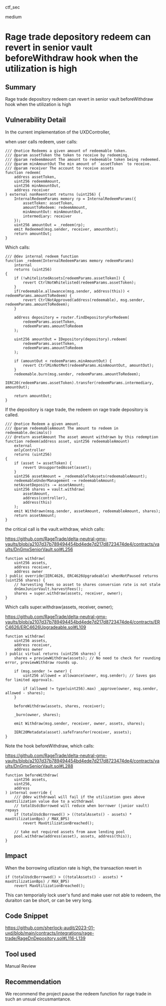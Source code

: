 ctf_sec

medium

# Rage trade depository redeem can revert in senior vault beforeWithdraw hook when the utilization is high

## Summary

Rage trade depository redeem can revert in senior vault beforeWithdraw hook when the utilization is high

## Vulnerability Detail

In the current implementation of the UXDController, 

when user calls redeem, user calls:

```solidity
/// @notice Redeems a given amount of redeemable token.
/// @param assetToken the token to receive by redeeming.
/// @param redeemAmount The amount to redeemable token being redeemed.
/// @param minAmountOut The min amount of `assetToken` to receive.
/// @param receiver The account to receive assets
function redeem(
	address assetToken,
	uint256 redeemAmount,
	uint256 minAmountOut,
	address receiver
) external nonReentrant returns (uint256) {
	InternalRedeemParams memory rp = InternalRedeemParams({
		assetToken: assetToken,
		amountToRedeem: redeemAmount,
		minAmountOut: minAmountOut,
		intermediary: receiver
	});
	uint256 amountOut = _redeem(rp);
	emit Redeemed(msg.sender, receiver, amountOut);
	return amountOut;
}
```

Which calls:

```solidity
/// @dev internal redeem function
function _redeem(InternalRedeemParams memory redeemParams)
	internal
	returns (uint256)
{
	if (!whitelistedAssets[redeemParams.assetToken]) {
		revert CtrlNotWhitelisted(redeemParams.assetToken);
	}
	if(redeemable.allowance(msg.sender, address(this)) < redeemParams.amountToRedeem) {
		revert CtrlNotApproved(address(redeemable), msg.sender, redeemParams.amountToRedeem);
	}

	address depository = router.findDepositoryForRedeem(
		redeemParams.assetToken,
		redeemParams.amountToRedeem
	);

	uint256 amountOut = IDepository(depository).redeem(
		redeemParams.assetToken, 
		redeemParams.amountToRedeem
	);

	if (amountOut < redeemParams.minAmountOut) {
		revert CtrlMinNotMet(redeemParams.minAmountOut, amountOut);
	}
	redeemable.burn(msg.sender, redeemParams.amountToRedeem);
	IERC20(redeemParams.assetToken).transfer(redeemParams.intermediary, amountOut);

	return amountOut;
}
```

If the depository is rage trade, the redeem on rage trade depository is called.

```solidity
/// @notice Redeem a given amount.
/// @param redeemableAmount The amount to redeem in redeemable.decimals()
/// @return assetAmount The asset amount withdrawn by this redemption
function redeem(address asset, uint256 redeemableAmount)
	external
	onlyController
	returns (uint256)
{
	if (asset != assetToken) {
		revert UnsupportedAsset(asset);
	}
	uint256 assetAmount = _redeemableToAssets(redeemableAmount);
	redeemableUnderManagement -= redeemableAmount;
	netAssetDeposits -= assetAmount;
	uint256 shares = vault.withdraw(
		assetAmount,
		address(controller),
		address(this)
	);
	emit Withdrawn(msg.sender, assetAmount, redeemableAmount, shares);
	return assetAmount;
}
```

the critical call is the vault.withdraw, which calls:

https://github.com/RageTrade/delta-neutral-gmx-vaults/blob/a2107d37b789494454bd4ede7d217d8723474de4/contracts/vaults/DnGmxSeniorVault.sol#L256

```solidity
function withdraw(
	uint256 assets,
	address receiver,
	address owner
) public override(IERC4626, ERC4626Upgradeable) whenNotPaused returns (uint256 shares) {
	// harvesting fees so asset to shares conversion rate is not stale
	dnGmxJuniorVault.harvestFees();
	shares = super.withdraw(assets, receiver, owner);
}
```

Which calls super.withdraw(assets, receiver, owner);

https://github.com/RageTrade/delta-neutral-gmx-vaults/blob/a2107d37b789494454bd4ede7d217d8723474de4/contracts/ERC4626/ERC4626Upgradeable.sol#L109

```solidity
function withdraw(
	uint256 assets,
	address receiver,
	address owner
) public virtual returns (uint256 shares) {
	shares = previewWithdraw(assets); // No need to check for rounding error, previewWithdraw rounds up.

	if (msg.sender != owner) {
		uint256 allowed = allowance(owner, msg.sender); // Saves gas for limited approvals.

		if (allowed != type(uint256).max) _approve(owner, msg.sender, allowed - shares);
	}

	beforeWithdraw(assets, shares, receiver);

	_burn(owner, shares);

	emit Withdraw(msg.sender, receiver, owner, assets, shares);

	IERC20Metadata(asset).safeTransfer(receiver, assets);
}
```

Note the hook beforeWithdraw, which calls:

https://github.com/RageTrade/delta-neutral-gmx-vaults/blob/a2107d37b789494454bd4ede7d217d8723474de4/contracts/vaults/DnGmxSeniorVault.sol#L288

```solidity
function beforeWithdraw(
	uint256 assets,
	uint256,
	address
) internal override {
	/// @dev withdrawal will fail if the utilization goes above maxUtilization value due to a withdrawal
	// totalUsdcBorrowed will reduce when borrower (junior vault) repays
	if (totalUsdcBorrowed() > ((totalAssets() - assets) * maxUtilizationBps) / MAX_BPS)
		revert MaxUtilizationBreached();

	// take out required assets from aave lending pool
	pool.withdraw(address(asset), assets, address(this));
}
```

## Impact

When the borrowing utlization rate is high, the transaction revert in 

```solidity
if (totalUsdcBorrowed() > ((totalAssets() - assets) * maxUtilizationBps) / MAX_BPS)
	revert MaxUtilizationBreached();
```

This can temporialiy lock user's fund and make user not able to redeem, the duraiton can be short, or can be very long.

## Code Snippet

https://github.com/sherlock-audit/2023-01-uxd/blob/main/contracts/integrations/rage-trade/RageDnDepository.sol#L116-L139

## Tool used

Manual Review

## Recommendation

We recommend the project pause the redeem function for rage trade in such an unsual circusmantance. 
